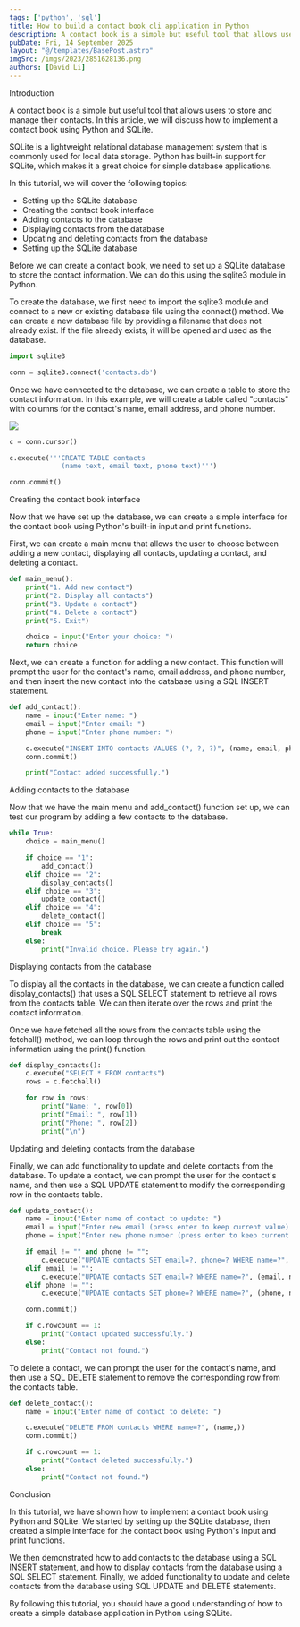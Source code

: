 ```yaml
---
tags: ['python', 'sql']
title: How to build a contact book cli application in Python
description: A contact book is a simple but useful tool that allows users to store and manage their contacts. In this article, we will discuss how to implement a contact book using Python and SQLite.
pubDate: Fri, 14 September 2025
layout: "@/templates/BasePost.astro"
imgSrc: /imgs/2023/2851628136.png
authors: [David Li]
---
```


Introduction

A contact book is a simple but useful tool that allows users to store and manage their contacts. In this article, we will discuss how to implement a contact book using Python and SQLite.

SQLite is a lightweight relational database management system that is commonly used for local data storage. Python has built-in support for SQLite, which makes it a great choice for simple database applications.

In this tutorial, we will cover the following topics:

- Setting up the SQLite database
- Creating the contact book interface
- Adding contacts to the database
- Displaying contacts from the database
- Updating and deleting contacts from the database
- Setting up the SQLite database

Before we can create a contact book, we need to set up a SQLite database to store the contact information. We can do this using the sqlite3 module in Python.

To create the database, we first need to import the sqlite3 module and connect to a new or existing database file using the connect() method. We can create a new database file by providing a filename that does not already exist. If the file already exists, it will be opened and used as the database.

```python
import sqlite3

conn = sqlite3.connect('contacts.db')
```

Once we have connected to the database, we can create a table to store the contact information. In this example, we will create a table called "contacts" with columns for the contact's name, email address, and phone number.

[![](https://mermaid.ink/img/pako:eNpdjzEOwyAMRa-CPOcEzF07ZWWxwEmQwERgpFZR7l4nZYoXW09fz_YBvgQCCz5ha6-Ia8Xs2LHRupnxhQW9tOMPjZmlRl4NY6YHEvrIA-1b4RE7Ly9MkKlmjEGX3koHspGqwOoYaMGexIHjU6PYpcxf9mCldpqg7wGFxplgF0xNKYUopb7HI1c7fxFmR6g?type=png)](https://mermaid.live/edit#pako:eNpdjzEOwyAMRa-CPOcEzF07ZWWxwEmQwERgpFZR7l4nZYoXW09fz_YBvgQCCz5ha6-Ia8Xs2LHRupnxhQW9tOMPjZmlRl4NY6YHEvrIA-1b4RE7Ly9MkKlmjEGX3koHspGqwOoYaMGexIHjU6PYpcxf9mCldpqg7wGFxplgF0xNKYUopb7HI1c7fxFmR6g)


```python
c = conn.cursor()

c.execute('''CREATE TABLE contacts
             (name text, email text, phone text)''')

conn.commit()
```

Creating the contact book interface

Now that we have set up the database, we can create a simple interface for the contact book using Python's built-in input and print functions.

First, we can create a main menu that allows the user to choose between adding a new contact, displaying all contacts, updating a contact, and deleting a contact.


```python
def main_menu():
    print("1. Add new contact")
    print("2. Display all contacts")
    print("3. Update a contact")
    print("4. Delete a contact")
    print("5. Exit")

    choice = input("Enter your choice: ")
    return choice
```

Next, we can create a function for adding a new contact. This function will prompt the user for the contact's name, email address, and phone number, and then insert the new contact into the database using a SQL INSERT statement.

```python
def add_contact():
    name = input("Enter name: ")
    email = input("Enter email: ")
    phone = input("Enter phone number: ")

    c.execute("INSERT INTO contacts VALUES (?, ?, ?)", (name, email, phone))
    conn.commit()

    print("Contact added successfully.")
```

Adding contacts to the database

Now that we have the main menu and add_contact() function set up, we can test our program by adding a few contacts to the database.


```python
while True:
    choice = main_menu()

    if choice == "1":
        add_contact()
    elif choice == "2":
        display_contacts()
    elif choice == "3":
        update_contact()
    elif choice == "4":
        delete_contact()
    elif choice == "5":
        break
    else:
        print("Invalid choice. Please try again.")
```

Displaying contacts from the database

To display all the contacts in the database, we can create a function called display_contacts() that uses a SQL SELECT statement to retrieve all rows from the contacts table. We can then iterate over the rows and print the contact information.

Once we have fetched all the rows from the contacts table using the fetchall() method, we can loop through the rows and print out the contact information using the print() function.

```python
def display_contacts():
    c.execute("SELECT * FROM contacts")
    rows = c.fetchall()

    for row in rows:
        print("Name: ", row[0])
        print("Email: ", row[1])
        print("Phone: ", row[2])
        print("\n")
```

Updating and deleting contacts from the database

Finally, we can add functionality to update and delete contacts from the database. To update a contact, we can prompt the user for the contact's name, and then use a SQL UPDATE statement to modify the corresponding row in the contacts table.

```python
def update_contact():
    name = input("Enter name of contact to update: ")
    email = input("Enter new email (press enter to keep current value): ")
    phone = input("Enter new phone number (press enter to keep current value): ")

    if email != "" and phone != "":
        c.execute("UPDATE contacts SET email=?, phone=? WHERE name=?", (email, phone, name))
    elif email != "":
        c.execute("UPDATE contacts SET email=? WHERE name=?", (email, name))
    elif phone != "":
        c.execute("UPDATE contacts SET phone=? WHERE name=?", (phone, name))

    conn.commit()

    if c.rowcount == 1:
        print("Contact updated successfully.")
    else:
        print("Contact not found.")
```

To delete a contact, we can prompt the user for the contact's name, and then use a SQL DELETE statement to remove the corresponding row from the contacts table.

```python
def delete_contact():
    name = input("Enter name of contact to delete: ")

    c.execute("DELETE FROM contacts WHERE name=?", (name,))
    conn.commit()

    if c.rowcount == 1:
        print("Contact deleted successfully.")
    else:
        print("Contact not found.")
```

Conclusion

In this tutorial, we have shown how to implement a contact book using Python and SQLite. We started by setting up the SQLite database, then created a simple interface for the contact book using Python's input and print functions.

We then demonstrated how to add contacts to the database using a SQL INSERT statement, and how to display contacts from the database using a SQL SELECT statement. Finally, we added functionality to update and delete contacts from the database using SQL UPDATE and DELETE statements.

By following this tutorial, you should have a good understanding of how to create a simple database application in Python using SQLite.